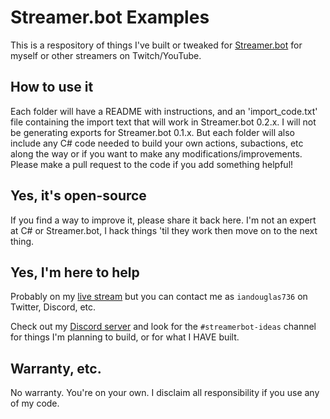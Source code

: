 # Streamer.bot Examples

This is a respository of things I've built or tweaked for [Streamer.bot](Streamer.bot) for myself or other streamers on Twitch/YouTube.

## How to use it

Each folder will have a README with instructions, and an 'import_code.txt' file containing the import text that will work in Streamer.bot 0.2.x. I will not be generating exports for Streamer.bot 0.1.x. But each folder will also include any C# code needed to build your own actions, subactions, etc along the way or if you want to make any modifications/improvements. Please make a pull request to the code if you add something helpful!

## Yes, it's open-source

If you find a way to improve it, please share it back here. I'm not an expert at C# or Streamer.bot, I hack things 'til they work then move on to the next thing.

## Yes, I'm here to help

Probably on my [live stream](https://twitch.tv/iandouglas736) but you can contact me as `iandouglas736` on Twitter, Discord, etc.

Check out my [Discord server](https://tig.fyi/discord) and look for the `#streamerbot-ideas` channel for things I'm planning to build, or for what I HAVE built.

## Warranty, etc.

No warranty. You're on your own. I disclaim all responsibility if you use any of my code.

